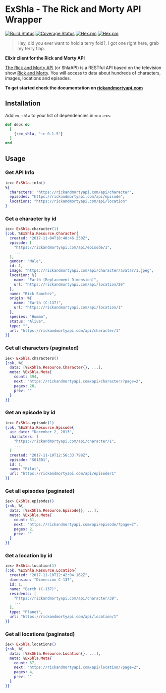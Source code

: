 # ExShla - The Rick and Morty API Wrapper

[![Build Status](https://travis-ci.org/l1h3r/ex_shla.svg?branch=master)](https://travis-ci.org/l1h3r/ex_shla)
[![Coverage Status](https://coveralls.io/repos/github/l1h3r/ex_shla/badge.svg?branch=master)](https://coveralls.io/github/l1h3r/ex_shla?branch=master)
[![Hex.pm](https://img.shields.io/hexpm/v/ex_shla.svg?style=flat-square)](https://hex.pm/packages/ex_shla)
[![Hex.pm](https://img.shields.io/hexpm/dt/ex_shla.svg?style=flat-square)](https://hex.pm/packages/ex_shla)

> Hey, did you ever want to hold a terry fold?,
>  I got one right here, grab my terry flap.

**Elixir client for the Rick and Morty API**

[The Rick and Morty API](https://rickandmortyapi.com) (or ShlaAPI) is a RESTful API based on the television show [Rick and Morty](https://www.adultswim.com/videos/rick-and-morty). You will access to data about hundreds of characters, images, locations and episodes.

**To get started check the documentation on [rickandmortyapi.com](https://rickandmortyapi.com/documentation)**

## Installation

Add `ex_shla` to your list of dependencies in `mix.exs`:

```elixir
def deps do
  [
    {:ex_shla, "~> 0.1.5"}
  ]
end
```

## Usage

### Get API Info

```elixir
iex> ExShla.info()
%{
  characters: "https://rickandmortyapi.com/api/character",
  episodes: "https://rickandmortyapi.com/api/episode",
  locations: "https://rickandmortyapi.com/api/location"
}
```

### Get a character by id

```elixir
iex> ExShla.character(1)
{:ok, %ExShla.Resource.Character{
  created: "2017-11-04T18:48:46.250Z",
  episode: [
    "https://rickandmortyapi.com/api/episode/1",
    ...
  ],
  gender: "Male",
  id: 1,
  image: "https://rickandmortyapi.com/api/character/avatar/1.jpeg",
  location: %{
    name: "Earth (Replacement Dimension)",
    url: "https://rickandmortyapi.com/api/location/20"
  },
  name: "Rick Sanchez",
  origin: %{
    name: "Earth (C-137)",
    url: "https://rickandmortyapi.com/api/location/1"
  },
  species: "Human",
  status: "Alive",
  type: "",
  url: "https://rickandmortyapi.com/api/character/1"
}}
```

### Get all characters (paginated)

```elixir
iex> ExShla.characters()
{:ok, %{
  data: [%ExShla.Resource.Character{}, ...],
  meta: %ExShla.Meta{
    count: 394,
    next: "https://rickandmortyapi.com/api/character/?page=2",
    pages: 20,
    prev: ""
  }
}}
```

### Get an episode by id

```elixir
iex> ExShla.episode(1)
{:ok, %ExShla.Resource.Episode{
  air_date: "December 2, 2013",
  characters: [
    "https://rickandmortyapi.com/api/character/1",
    ...
  ]
  created: "2017-11-10T12:56:33.798Z",
  episode: "S01E01",
  id: 1,
  name: "Pilot",
  url: "https://rickandmortyapi.com/api/episode/1"
}}
```

### Get all episodes (paginated)

```elixir
iex> ExShla.episodes()
{:ok, %{
  data: [%ExShla.Resource.Episode{}, ...],
  meta: %ExShla.Meta{
    count: 31,
    next: "https://rickandmortyapi.com/api/episode/?page=2",
    pages: 2,
    prev: ""
  }
}}
```

### Get a location by id

```elixir
iex> ExShla.location(1)
{:ok, %ExShla.Resource.Location{
  created: "2017-11-10T12:42:04.162Z",
  dimension: "Dimension C-137",
  id: 1,
  name: "Earth (C-137)",
  residents: [
    "https://rickandmortyapi.com/api/character/38",
    ...
  ],
  type: "Planet",
  url: "https://rickandmortyapi.com/api/location/1"
}}
```

### Get all locations (paginated)

```elixir
iex> ExShla.locations()
{:ok, %{
  data: [%ExShla.Resource.Location{}, ...],
  meta: %ExShla.Meta{
    count: 67,
    next: "https://rickandmortyapi.com/api/location/?page=2",
    pages: 4,
    prev: ""
  }
}}
```
